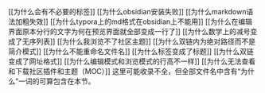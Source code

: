 [[为什么会有不必要的标签]]
[[为什么obsidian安装失败]]
[[为什么markdown语法加粗失效]]
[[为什么typora上的md格式在obsidian上不能用]]
[[为什么在编辑界面原本分行的文字为何在预览界面就全部变成一行了]]
[[为什么数学上的减号变成了无序列表]]
[[为什么我浏览不了社区主题]]
[[为什么双链内为绝对路径而不是简介模式]]
[[为什么不能重命名文件名]]
[[为什么标签变成了标题]]
[[为什么双链变成了网址格式]]
[[为什么编辑模式和浏览模式的行高不一样]]
[[为什么无法查看和下载社区插件和主题（MOC）]]
这里可能收录不全，但全部文件名中含有“为什么”一词的可算包含在本节。